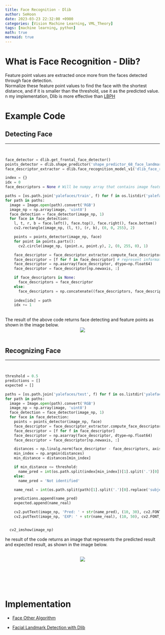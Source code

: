 ```yaml
---
title: Face Recognition - Dlib
author: SeHoon
date: 2023-03-23 22:32:00 +0900
categories: [Vision Machine Learning, VML_Theory]
tags: [machine learning, python]
math: true
mermaid: true
---
```


# What is Face Recognition - Dlib?
Feature point values are extracted once more from the faces detected through face detection.<br>
Normalize these feature point values to find the face with the shortest distance, and if it is smaller than the threshold, use it as the predicted value.<br>
n my implementation, Dlib is more effective than [LBPH](https://csh970605.github.io/posts/LBPH/)<br>

# Example Code

## Detecting Face
---
<br>

```py
face_detector = dlib.get_frontal_face_detector()
points_detector = dlib.shape_predictor('shape_predictor_68_face_landmarks.dat')
face_descriptor_extractor = dlib.face_recognition_model_v1('dlib_face_recognition_resnet_model_v1.dat')

index = {}
idx = 0
face_descriptors = None # Will be numpy array that contains image features.

paths = [os.path.join('yalefaces/train', f) for f in os.listdir('yalefaces/train')]
for path in paths:
  image = Image.open(path).convert('RGB')
  image_np = np.array(image, 'uint8')
  face_detection = face_detector(image_np, 1)
  for face in face_detection:
    l, t, r, b = face.left(), face.top(), face.right(), face.bottom()
    cv2.rectangle(image_np, (l, t), (r, b), (0, 0, 255), 2)

    points = points_detector(image_np, face)
    for point in points.parts():
      cv2.circle(image_np, (point.x, point.y), 2, (0, 255, 0), 1)

    face_descriptor = face_descriptor_extractor.compute_face_descriptor(image_np, points)
    face_descriptor = [f for f in face_descriptor] # represent information of each faces.
    face_descriptor = np.asarray(face_descriptor, dtype=np.float64)
    face_descriptor = face_descriptor[np.newaxis, :]

    if face_descriptors is None:
      face_descriptors = face_descriptor
    else:
      face_descriptors = np.concatenate((face_descriptors, face_descriptor), axis=0)
    
    index[idx] = path
    idx += 1
```
<br>
The result of the above code returns face detecting and feature points as shown in the image below.<br>

<center>

<img src="https://user-images.githubusercontent.com/28240052/227481345-91995339-5ffb-4df1-bc18-926fb8bfd54a.png">

</center>
<br>

## Recognizing Face
---
<br>

```py
threshold = 0.5
predictions = []
expected = []

paths = [os.path.join('yalefaces/test', f) for f in os.listdir('yalefaces/test')]
for path in paths:
  image = Image.open(path).convert('RGB')
  image_np = np.array(image, 'uint8')
  face_detection = face_detector(image_np, 1)
  for face in face_detection:
    points = points_detector(image_np, face)
    face_descriptor = face_descriptor_extractor.compute_face_descriptor(image_np, points)
    face_descriptor = [f for f in face_descriptor]
    face_descriptor = np.asarray(face_descriptor, dtype=np.float64)
    face_descriptor = face_descriptor[np.newaxis, :]

    distances = np.linalg.norm(face_descriptor - face_descriptors, axis=1)
    min_index = np.argmin(distances)
    min_distance = distances[min_index]

    if min_distance <= threshold:
      name_pred = int(os.path.split(index[min_index])[1].split('.')[0].replace('subject', ''))
    else:
      name_pred = 'Not identified'

    name_real = int(os.path.split(path)[1].split('.')[0].replace('subject', ''))

    predictions.append(name_pred)
    expected.append(name_real)

    cv2.putText(image_np, 'Pred: ' + str(name_pred), (10, 30), cv2.FONT_HERSHEY_COMPLEX_SMALL, 1, (0, 0, 0))
    cv2.putText(image_np, 'EXP: ' + str(name_real), (10, 50), cv2.FONT_HERSHEY_COMPLEX_SMALL, 1, (0, 0, 0))


  cv2_imshow(image_np)
```

he result of the code returns an image that represents the predicted result and expected result, as shown in the image below.
<br><br>
<center>

<img src="https://user-images.githubusercontent.com/28240052/227481979-f67a14e7-78c5-420d-8239-c22c2037c4c4.png">

</center>

<br><br><br><br>

# Implementation

+ [Face Other Algorithm](https://github.com/csh970605/Computer-Vision-Masterclass/blob/main/Section%202/Computer_Vision_Masterclass_Face_Other_Algorithm.ipynb)<br>

+ [Facial Landmark Detection with Dlib](https://github.com/csh970605/Modern_Computer_Vision/blob/main/OpenCV/27.%20Facial%20Landmark%20Detection%20with%20Dlib.ipynb)<br>